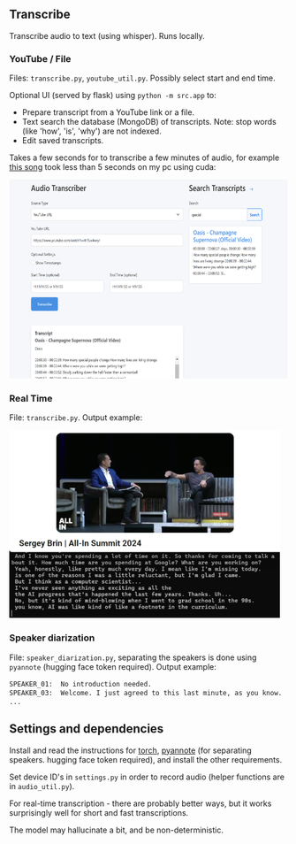 
## Transcribe

Transcribe audio to text (using whisper). Runs locally.

### YouTube / File

Files: `transcribe.py`, `youtube_util.py`. Possibly select start and end time. 

Optional UI (served by flask) using `python -m src.app` to: 
- Prepare transcript from a YouTube link or a file.
- Text search the database (MongoDB) of transcripts. Note: stop words (like 'how', 'is', 'why') are not indexed.
- Edit saved transcripts.

Takes a few seconds for to transcribe a few minutes of audio, for example [this song](https://www.youtube.com/watch?v=tI-5uv4wryI) took less than 5 seconds on my pc using cuda:

<img src="./img/ui.png" width="660" height="360" alt="ui">

### Real Time

File: `transcribe.py`. Output example:

<img src="./img/rt_img.png" width="490" height="340" alt="ui">


### Speaker diarization

File: `speaker_diarization.py`, separating the speakers is done using `pyannote` (hugging face token required). Output example:

```
SPEAKER_01:  No introduction needed.
SPEAKER_03:  Welcome. I just agreed to this last minute, as you know.
...
```

## Settings and dependencies

Install and read the instructions for [torch](https://pytorch.org/), [pyannote](https://github.com/pyannote/pyannote-audio) (for separating speakers. hugging face token required), and install the other requirements.

Set device ID's in `settings.py` in order to record audio (helper functions are in `audio_util.py`).

For real-time transcription - there are probably better ways, but it works surprisingly well for short and fast transcriptions.

The model may hallucinate a bit, and be non-deterministic. 
